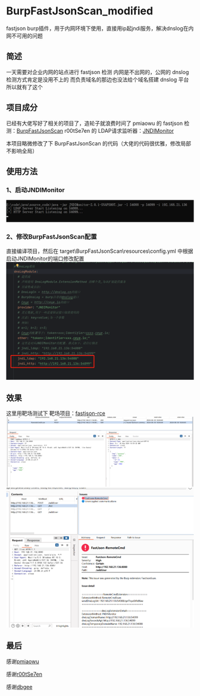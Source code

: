 # BurpFastJsonScan_modified
fastjson burp插件，用于内网环境下使用，直接用ip起jndi服务，解决dnslog在内网不可用的问题

## 简述
一天需要对企业内网的站点进行 fastjson 检测
内网是不出网的，公网的 dnslog 检测方式肯定是没用不上的
而负责域名的那边也没法给个域名搭建 dnslog 平台
所以就有了这个

## 项目成分
已经有大佬写好了相关的项目了，造轮子就浪费时间了
pmiaowu 的 fastjson 检测：[BurpFastJsonScan](https://github.com/pmiaowu/BurpFastJsonScan)
r00tSe7en 的 LDAP请求监听器：[JNDIMonitor](https://github.com/r00tSe7en/JNDIMonitor)

本项目略微修改了下 BurpFastJsonScan 的代码（大佬的代码很优雅，修改局部不影响全局）

## 使用方法
### 1、启动JNDIMonitor
![](./images/1.png)

### 2、修改BurpFastJsonScan配置
直接编译项目，然后在 target\BurpFastJsonScan\resources\config.yml 中根据启动JNDIMonitor的端口修改配置
![](./images/2.png)

## 效果
这里用靶场测试下
靶场项目：[fastjson-rce](https://github.com/dbgee/fastjson-rce)
![](./images/3.png)
![](./images/4.png)

## 最后
感谢[pmiaowu](https://github.com/pmiaowu/BurpFastJsonScan)

感谢[r00tSe7en](https://github.com/r00tSe7en/JNDIMonitor)

感谢[dbgee](https://github.com/dbgee/fastjson-rce)


